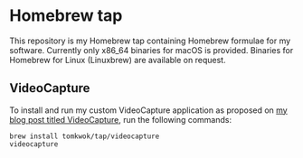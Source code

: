 # Homebrew tap

This repository is my Homebrew tap containing Homebrew formulae for my software. Currently only x86_64 binaries for macOS is provided. Binaries for Homebrew for Linux (Linuxbrew) are available on request.

## VideoCapture

To install and run my custom VideoCapture application as proposed on [my blog post titled VideoCapture](https://tomkwok.com/posts/videocapture/), run the following commands:

```
brew install tomkwok/tap/videocapture
videocapture
```
